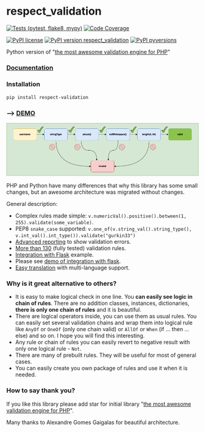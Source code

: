# respect_validation
[![Tests (pytest, flake8, mypy)](https://github.com/gurkin33/respect_validation/actions/workflows/tests.yml/badge.svg)](https://github.com/gurkin33/respect_validation/actions/workflows/tests.yml)
[![Code Coverage](https://img.shields.io/codecov/c/github/gurkin33/respect_validation?style=flat-square)](https://codecov.io/gh/gurkin33/respect_validation)

[![PyPI license](https://img.shields.io/pypi/l/respect-validation.svg?style=flat-square)](https://pypi.python.org/pypi/respect-validation/)
[![PyPI version respect_validation](https://img.shields.io/pypi/v/respect-validation.svg?style=flat-square)](https://pypi.org/project/respect-validation/)
[![PyPI pyversions](https://img.shields.io/pypi/pyversions/respect-validation.svg?style=flat-square)](https://pypi.python.org/pypi/respect-validation/)

Python version of "[the most awesome validation engine for PHP](https://github.com/Respect/Validation)"

### [Documentation](https://gurkin33.github.io/respect_validation/)

### Installation

```bash
pip install respect-validation
```

### --> [DEMO](https://gurkin33.github.io/respect_validation/demo.html)

<p align="center">
  <img src="docs/logo_schema_slim.png" />
</p>

PHP and Python have many differences that why this library has some small changes, but an awesome architecture was migrated without changes.

General description:

- Complex rules made simple: `v.numericVal().positive().between(1, 255).validate(some_variable)`.
- PEP8 `snake_case` supported: `v.one_of(v.string_val().string_type(), v.int_val().int_type()).validate("gurkin33")`
- [Advanced reporting](https://gurkin33.github.io/respect_validation/feature-guide/#getting-all-messages-as-a-dict/) to show validation errors.
- [More than 130](https://gurkin33.github.io/respect_validation/list-of-rules/) (fully tested) validation rules.
- [Integration with Flask](https://gurkin33.github.io/respect_validation/flask%20integration/2_simple_flask/) example.
- Please see [demo of integration with flask](https://gurkin33.github.io/respect_validation/demo.html).
- [Easy translation](https://gurkin33.github.io/respect_validation/translation/) with multi-language support.


### Why is it great alternative to others?

- It is easy to make logical check in one line. You __can easily see logic
in chain of rules__. There are no addition classes, instances,
dictionaries, __there is only one chain of rules__ and it is
beautiful.
- There are logical operators inside, you can use them as usual rules.
You can easily set several validation chains and wrap them into
logical rule like `AnyOf` or `OneOf` (only one chain valid) or
`AllOf` or `When` (if ... then ... else) and so on. I hope you will
find this interesting.
- Any rule or chain of rules you can easily revert to negative result
with only one logical rule - `Not`.
- There are many of prebuilt rules. They will be useful for most of
general cases.
- You can easily create you own package of rules and use it when it is
needed.

### How to say thank you?

If you like this library please add star for initial library
"[the most awesome validation engine for PHP](https://github.com/Respect/Validation)".

Many thanks to Alexandre Gomes Gaigalas for beautiful architecture.
